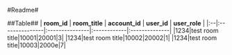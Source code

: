 #Readme#

##Table##
| **room_id** | **room_title** | **account_id** | **user_id** | **user_role** |
|:--|:---------------|:---------------|:------------|:--------------|
|1234|test room title|10001|20001|3|
|1234|test room title|10002|20002|1|
|1234|test room title|10003|2000e|7|
